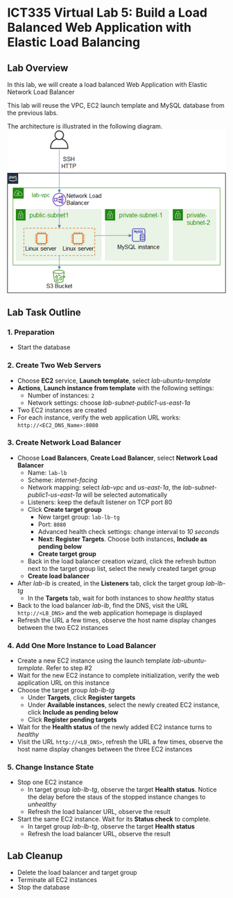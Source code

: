 # ICT335 Virtual Lab 5: Build a Load Balanced Web Application with Elastic Load Balancing

## Lab Overview
In this lab, we will create a load balanced Web Application with Elastic Network Load Balancer

This lab will reuse the VPC, EC2 launch template and MySQL database from the previous labs.

The architecture is illustrated in the following diagram.  
![](images/Lab5-Arch.png)

## Lab Task Outline
### 1. Preparation
- Start the database

### 2. Create Two Web Servers
- Choose __EC2__ service, __Launch template__, select *lab-ubuntu-template*
- __Actions__, __Launch instance from template__ with the following settings:
  - Number of instances: `2`
  - Network settings: choose *lab-subnet-public1-us-east-1a*
- Two EC2 instances are created
- For each instance, verify the web application URL works: `http://<EC2_DNS_Name>:8080`

### 3. Create Network Load Balancer
- Choose __Load Balancers__, __Create Load Balancer__, select __Network Load Balancer__
  - Name: `lab-lb`
  - Scheme: *internet-facing*
  - Network mapping: select *lab-vpc* and *us-east-1a*, the *lab-subnet-public1-us-east-1a* will be selected automatically
  - Listeners: keep the default listener on TCP port 80
  - Click __Create target group__
    - New target group: `lab-lb-tg`
    - Port: `8080`
    - Advanced health check settings: change interval to *10 seconds*
    - __Next: Register Targets__. Choose both instances, __Include as pending below__
    - __Create target group__
  - Back in the load balancer creation wizard, click the refresh button next to the target group list, select the newly created target group
  - __Create load balancer__
- After *lab-lb* is created, in the __Listeners__ tab, click the target group *lab-lb-tg*
  - In the __Targets__ tab, wait for both instances to show *healthy* status
- Back to the load balancer *lab-lb*, find the DNS, visit the URL `http://<LB_DNS>` and the web application homepage is displayed
- Refresh the URL a few times, observe the host name display changes between the two EC2 instances

### 4. Add One More Instance to Load Balancer
- Create a new EC2 instance using the launch template *lab-ubuntu-template*. Refer to step #2
- Wait for the new EC2 instance to complete initialization, verify the web application URL on this instance
- Choose the target group *lab-lb-tg*
  - Under __Targets__, click __Register targets__
  - Under __Available instances__, select the newly created EC2 instance, click __Include as pending below__
  - Click __Register pending targets__
- Wait for the __Health status__ of the newly added EC2 instance turns to *healthy*
- Visit the URL `http://<LB_DNS>`, refresh the URL a few times, observe the host name display changes between the three EC2 instances

### 5. Change Instance State
- Stop one EC2 instance
  - In target group *lab-lb-tg*, observe the target __Health status__. Notice the delay before the staus of the stopped instance changes to *unhealthy*
  - Refresh the load balancer URL, observe the result
- Start the same EC2 instance. Wait for its __Status check__ to complete.
  - In target group *lab-lb-tg*, observe the target __Health status__
  - Refresh the load balancer URL, observe the result

## Lab Cleanup
- Delete the load balancer and target group
- Terminate all EC2 instances
- Stop the database
